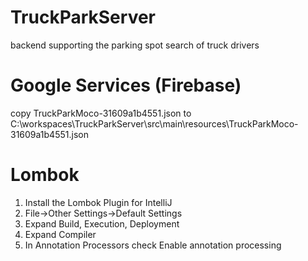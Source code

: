 # TruckParkServer
backend supporting the parking spot search of truck drivers

# Google Services (Firebase)
copy TruckParkMoco-31609a1b4551.json to 
C:\workspaces\TruckParkServer\src\main\resources\TruckParkMoco-31609a1b4551.json

# Lombok
1. Install the Lombok Plugin for IntelliJ
2. File->Other Settings->Default Settings
3. Expand Build, Execution, Deployment
4. Expand Compiler
5. In Annotation Processors check Enable annotation processing